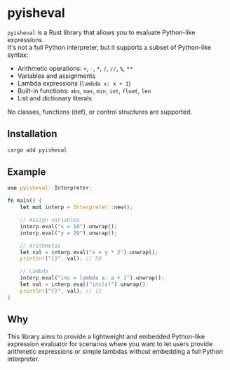 # pyisheval

`pyisheval` is a Rust library that allows you to evaluate Python-like expressions.  
It's not a full Python interpreter, but it supports a subset of Python-like syntax:

- Arithmetic operations: `+`, `-`, `*`, `/`, `//`, `%`, `**`
- Variables and assignments
- Lambda expressions (`lambda x: x + 1`)
- Built-in functions: `abs`, `max`, `min`, `int`, `float`, `len`
- List and dictionary literals

No classes, functions (def), or control structures are supported.

## Installation

```sh
cargo add pyisheval
```

## Example

```rust
use pyisheval::Interpreter;

fn main() {
    let mut interp = Interpreter::new();

    // Assign variables
    interp.eval("x = 10").unwrap();
    interp.eval("y = 20").unwrap();

    // Arithmetic
    let val = interp.eval("x + y * 2").unwrap();
    println!("{}", val); // 50

    // Lambda
    interp.eval("inc = lambda a: a + 1").unwrap();
    let val = interp.eval("inc(x)").unwrap();
    println!("{}", val); // 11
}
```

## Why
This library aims to provide a lightweight and embedded Python-like expression evaluator for scenarios where you want to let users provide arithmetic expressions or simple lambdas without embedding a full Python interpreter.
